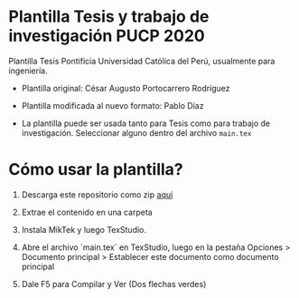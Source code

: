 # Plantilla Tesis y trabajo de investigación PUCP 2020

Plantilla Tesis Pontificia Universidad Católica del Perú, usualmente para ingeniería.

- Plantilla original: César Augusto Portocarrero Rodríguez

- Plantilla modificada al nuevo formato: Pablo Díaz

- La plantilla puede ser usada tanto para Tesis como para trabajo de investigación. Seleccionar alguno dentro del archivo `main.tex`

# Cómo usar la plantilla?

1. Descarga este repositorio como zip [aquí](https://github.com/ZurMaD/plantilla_tesis_pucp/archive/master.zip)

2. Extrae el contenido en una carpeta

3. Instala MikTek y luego TexStudio.

4. Abre el archivo ´main.tex´ en TexStudio, luego en la pestaña Opciones > Documento principal > Establecer este documento como documento principal

5. Dale F5 para Compilar y Ver (Dos flechas verdes)
